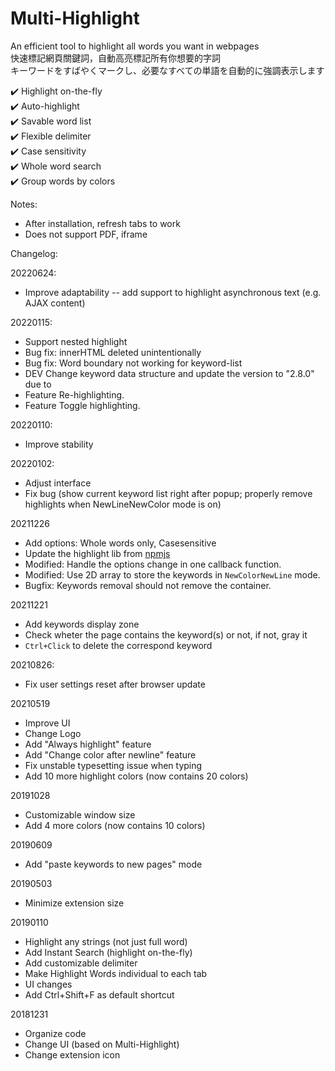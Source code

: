 # Multi-Highlight


An efficient tool to highlight all words you want in webpages  
快速標記網頁關鍵詞，自動高亮標記所有你想要的字詞  
キーワードをすばやくマークし、必要なすべての単語を自動的に強調表示します  

✔️ Highlight on-the-fly  
✔️ Auto-highlight  
✔️ Savable word list  
✔️ Flexible delimiter  
✔️ Case sensitivity  
✔️ Whole word search  
✔️ Group words by colors  


Notes:
* After installation, refresh tabs to work
* Does not support PDF, iframe



Changelog:

20220624:
* Improve adaptability -- add support to highlight asynchronous text (e.g. AJAX content)

20220115:
* Support nested highlight
* Bug fix: innerHTML deleted unintentionally
* Bug fix: Word boundary not working for keyword-list
* DEV Change keyword data structure and update the version to "2.8.0" due to 
* Feature Re-highlighting.
* Feature Toggle highlighting.

20220110:  
* Improve stability

20220102:
* Adjust interface
* Fix bug (show current keyword list right after popup; properly remove highlights when NewLineNewColor mode is on)

20211226
* Add options: Whole words only, Casesensitive
* Update the highlight lib from [npmjs](https://www.npmjs.com/package/jquery-highlight)
* Modified: Handle the options change in one callback function.
* Modified: Use 2D array to store the keywords in `NewColorNewLine` mode.
* Bugfix: Keywords removal should not remove the container.

20211221
* Add keywords display zone
* Check wheter the page contains the keyword(s) or not, if not, gray it
* `Ctrl+Click` to delete the correspond keyword

20210826:
* Fix user settings reset after browser update

20210519
* Improve UI
* Change Logo
* Add "Always highlight" feature
* Add "Change color after newline" feature
* Fix unstable typesetting issue when typing
* Add 10 more highlight colors (now contains 20 colors)

20191028
* Customizable window size
* Add 4 more colors (now contains 10 colors)

20190609
* Add "paste keywords to new pages" mode

20190503
* Minimize extension size

20190110
* Highlight any strings (not just full word)
* Add Instant Search (highlight on-the-fly)
* Add customizable delimiter
* Make Highlight Words individual to each tab
* UI changes
* Add Ctrl+Shift+F as default shortcut

20181231
* Organize code
* Change UI (based on Multi-Highlight)
* Change extension icon
